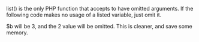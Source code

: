 list() is the only PHP function that accepts to have omitted arguments. If the following code makes no usage of a listed variable, just omit it. 

<?php
    list ($a, , $b) = array(1, 2, 3);
?>

$b will be 3, and the 2 value will be omitted. This is cleaner, and save some memory.
